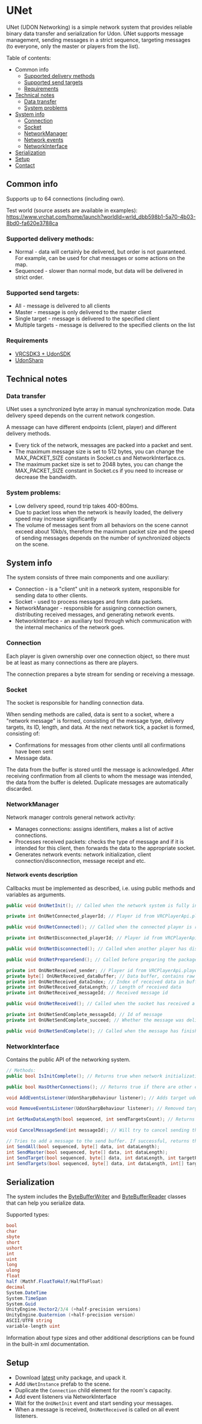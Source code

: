 # UNet
UNet (UDON Networking) is a simple network system that provides reliable binary data transfer and serialization for Udon.
UNet supports message management, sending messages in a strict sequence, targeting messages (to everyone, only the master or players from the list).

Table of contents:
- Common info
  - [Supported delivery methods](#SupportedDeliveryMethods)
  - [Supported send targets](#SupportedSendTargets)
  - [Requirements](#Requirements)
- [Technical notes](#TechnicalNotes)
  - [Data transfer](#DataTransfer)
  - [System problems](#SystemProblems)
- [System info](#SystemInfo)
  - [Connection](#Connection)
  - [Socket](#Socket)
  - [NetworkManager](#NetworkManager)
  - [Network events](#NetworkEvents)
  - [NetworkInterface](#NetworkInterface)
- [Serialization](#Serialization)
- [Setup](#Setup)
- [Contact](#Contact)

## Common info
Supports up to 64 connections (including own).

Test world (source assets are available in examples): https://www.vrchat.com/home/launch?worldId=wrld_dbb598b1-5a70-4b03-8bd0-fa620e3788ca

### <a name="SupportedDeliveryMethods"></a> Supported delivery methods:
- Normal - data will certainly be delivered, but order is not guaranteed. For example, can be used for chat messages or some actions on the map.
- Sequenced - slower than normal mode, but data will be delivered in strict order.

### <a name="SupportedSendTargets"></a> Supported send targets:
- All - message is delivered to all clients
- Master - message is only delivered to the master client
- Single target - message is delivered to the specified client
- Multiple targets - message is delivered to the specified clients on the list

### <a name="Requirements"></a> Requirements
- [VRCSDK3 + UdonSDK](https://vrchat.com/home/download)
- [UdonSharp](https://github.com/Merlin-san/UdonSharp)

## <a name="TechnicalNotes"></a> Technical notes
### <a name="DataTransfer"></a> Data transfer
UNet uses a synchronized byte array in manual synchronization mode.
Data delivery speed depends on the current network congestion.

A message can have different endpoints (client, player) and different delivery methods.
- Every tick of the network, messages are packed into a packet and sent.
- The maximum message size is set to 512 bytes, you can change the MAX_PACKET_SIZE constants in Socket.cs and NetworkInterface.cs.
- The maximum packet size is set to 2048 bytes, you can change the MAX_PACKET_SIZE constant in Socket.cs if you need to increase or decrease the bandwidth.

### <a name="SystemProblems"></a> System problems:
- Low delivery speed, round trip takes 400-800ms.
- Due to packet loss when the network is heavily loaded, the delivery speed may increase significantly
- The volume of messages sent from all behaviors on the scene cannot exceed about 10kb/s, therefore the maximum packet size and the speed of sending messages depends on the number of synchronized objects on the scene.

## <a name="SystemInfo"></a> System info
The system consists of three main components and one auxiliary:
- Connection - is a "client" unit in a network system, responsible for sending data to other clients.
- Socket - used to process messages and form data packets.
- NetworkManager - responsible for assigning connection owners, distributing received messages, and generating network events.
- NetworkInterface - an auxiliary tool through which communication with the internal mechanics of the network goes.

### <a name="Connection"></a> Connection
Each player is given ownership over one connection object, so there must be at least as many connections as there are players.

The connection prepares a byte stream for sending or receiving a message.

### <a name="Socket"></a> Socket
The socket is responsible for handling connection data.

When sending methods are called, data is sent to a socket, where a "network message" is formed, consisting of the message type, delivery targets, its ID, length, and data.
At the next network tick, a packet is formed, consisting of:
- Confirmations for messages from other clients until all confirmations have been sent
- Message data.

The data from the buffer is stored until the message is acknowledged.
After receiving confirmation from all clients to whom the message was intended, the data from the buffer is deleted.
Duplicate messages are automatically discarded.

### <a name="NetworkManager"></a> NetworkManager
Network manager controls general network activity:
- Manages connections: assigns identifiers, makes a list of active connections.
- Processes received packets: checks the type of message and if it is intended for this client, then forwards the data to the appropriate socket.
- Generates network events: network initialization, client connection/disconnection, message receipt and etc.

#### <a name="NetworkEvents"></a> Network events description
Callbacks must be implemented as described, i.e. using public methods and variables as arguments.
```cs
public void OnUNetInit(); // Called when the network system is fully initialized and you can start sending data
```
```cs
private int OnUNetConnected_playerId; // Player id from VRCPlayerApi.playerId

public void OnUNetConnected(); // Called when the connected player is ready to receive messages.
```
```cs
private int OnUNetDisconnected_playerId; // Player id from VRCPlayerApi.playerId

public void OnUNetDisconnected(); // Called when another player has disconnected and resources have been released.
```
```cs
public void OnUNetPrepareSend(); // Called before preparing the package for the next dispatch. Any data added in this callback will also participate in package preparation.
```
```cs
private int OnUNetReceived_sender; // Player id from VRCPlayerApi.playerId
private byte[] OnUNetReceived_dataBuffer; // Data buffer, contains raw packet data, do not write another data here, as this may break the network.
private int OnUNetReceived_dataIndex; // Index of received data in buffer, the data for this particular message starts with this index.
private int OnUNetReceived_dataLength; // Length of received data
private int OnUNetReceived_messageId; // Received message id

public void OnUNetReceived(); // Called when the socket has received a message.
```
```cs
private int OnUNetSendComplete_messageId; // Id of message
private int OnUNetSendComplete_succeed; // Whether the message was delivered or canceled

public void OnUNetSendComplete(); // Called when the message has finished sending
```

### <a name="NetworkInterface"></a> NetworkInterface
Contains the public API of the networking system.
```cs
// Methods:
public bool IsInitComplete(); // Returns true when network initialization is complete and they can send and receive data

public bool HasOtherConnections(); // Returns true if there are other connections to which data can be sent

void AddEventsListener(UdonSharpBehaviour listener); // Adds target udon behavior as an event listener, all events described earlier can be called on it

void RemoveEventsListener(UdonSharpBehaviour listener); // Removed target behavior from the list of event listeners

int GetMaxDataLength(bool sequenced, int sendTargetsCount); // Returns the maximum data length for the specified parameters

void CancelMessageSend(int messageId); // Will try to cancel sending the message

// Tries to add a message to the send buffer. If successful, returns the message id, otherwise -1
int SendAll(bool sequenced, byte[] data, int dataLength);
int SendMaster(bool sequenced, byte[] data, int dataLength);
int SendTarget(bool sequenced, byte[] data, int dataLength, int targetPlayerId);
int SendTargets(bool sequenced, byte[] data, int dataLength, int[] targetPlayerIds);
```

## <a name="Serialization"></a> Serialization
The system includes the [ByteBufferWriter](https://github.com/Xytabich/UNet/blob/master/UNet/ByteBufferWriter.cs) and [ByteBufferReader](https://github.com/Xytabich/UNet/blob/master/UNet/ByteBufferReader.cs) classes that can help you serialize data.

Supported types:
```cs
bool
char
sbyte
short
ushort
int
uint
long
ulong
float
half (Mathf.FloatToHalf/HalfToFloat)
decimal
System.DateTime
System.TimeSpan
System.Guid
UnityEngine.Vector2/3/4 (+half-precision versions)
UnityEngine.Quaternion (+half-precision version)
ASCII/UTF8 string
variable-length uint
```

Information about type sizes and other additional descriptions can be found in the built-in xml documentation.

## <a name="Setup"></a> Setup
- Download [latest](https://github.com/Xytabich/UNet/releases/latest) unity package, and upack it.
- Add `UNetInstance` prefab to the scene.
- Duplicate the `Connection` child element for the room's capacity.
- Add event listeners via NetworkInterface
- Wait for the `OnUNetInit` event and start sending your messages.
- When a message is received, `OnUNetReceived` is called on all event listeners.
